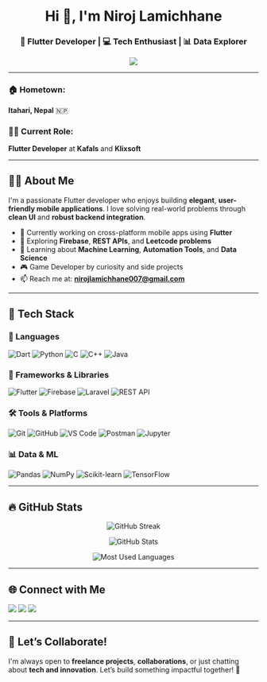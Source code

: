 <h1 align="center">Hi 👋, I'm Niroj Lamichhane</h1>
<h3 align="center">🚀 Flutter Developer | 💻 Tech Enthusiast | 📊 Data Explorer</h3>

<p align="center">
  <img src="https://readme-typing-svg.herokuapp.com/?lines=Passionate+Flutter+Developer;Love+Clean+UIs+%26+Efficient+Backends;Always+Learning+%26+Building;Let's+Build+Together!&center=true&width=500&height=50" />
</p>

---

### 🏠 Hometown:
**Itahari, Nepal** 🇳🇵

### 👨‍💻 Current Role:
**Flutter Developer** at **Kafals** and **Klixsoft**

---

## 👨‍💻 About Me

I'm a passionate Flutter developer who enjoys building **elegant**, **user-friendly mobile applications**. I love solving real-world problems through **clean UI** and **robust backend integration**.

- 🔭 Currently working on cross-platform mobile apps using **Flutter**  
- 🌱 Exploring **Firebase**, **REST APIs**, and **Leetcode problems**  
- 🤖 Learning about **Machine Learning**, **Automation Tools**, and **Data Science**
- 🎮 Game Developer by curiosity and side projects
- 📫 Reach me at: **nirojlamichhane007@gmail.com**

---

## 🧰 Tech Stack

### 💬 Languages  
![Dart](https://img.shields.io/badge/Dart-0175C2?style=flat&logo=dart&logoColor=white)
![Python](https://img.shields.io/badge/Python-3776AB?style=flat&logo=python&logoColor=white)
![C](https://img.shields.io/badge/C-00599C?style=flat&logo=c&logoColor=white)
![C++](https://img.shields.io/badge/C++-00599C?style=flat&logo=c%2B%2B&logoColor=white)
![Java](https://img.shields.io/badge/Java-ED8B00?style=flat&logo=java&logoColor=white)

### 📱 Frameworks & Libraries  
![Flutter](https://img.shields.io/badge/Flutter-02569B?style=flat&logo=flutter&logoColor=white)
![Firebase](https://img.shields.io/badge/Firebase-FFCA28?style=flat&logo=firebase&logoColor=black)
![Laravel](https://img.shields.io/badge/Laravel-FF2D20?style=flat&logo=laravel&logoColor=white)
![REST API](https://img.shields.io/badge/REST-API-green)

### 🛠 Tools & Platforms  
![Git](https://img.shields.io/badge/Git-F05032?style=flat&logo=git&logoColor=white)
![GitHub](https://img.shields.io/badge/GitHub-181717?style=flat&logo=github&logoColor=white)
![VS Code](https://img.shields.io/badge/VSCode-007ACC?style=flat&logo=visual-studio-code&logoColor=white)
![Postman](https://img.shields.io/badge/Postman-FF6C37?style=flat&logo=postman&logoColor=white)
![Jupyter](https://img.shields.io/badge/Jupyter-F37626?style=flat&logo=jupyter&logoColor=white)

### 📊 Data & ML  
![Pandas](https://img.shields.io/badge/Pandas-150458?style=flat&logo=pandas&logoColor=white)
![NumPy](https://img.shields.io/badge/Numpy-013243?style=flat&logo=numpy&logoColor=white)
![Scikit-learn](https://img.shields.io/badge/Scikit--learn-F7931E?style=flat&logo=scikit-learn&logoColor=white)
![TensorFlow](https://img.shields.io/badge/TensorFlow-FF6F00?style=flat&logo=tensorflow&logoColor=white)

---

## 🔥 GitHub Stats

<p align="center">
  <img src="https://github-readme-streak-stats.herokuapp.com/?user=nirojlamichhane&theme=radical" alt="GitHub Streak"/>
</p>

<p align="center">
  <img src="https://github-readme-stats.vercel.app/api?username=nirojlamichhane&show_icons=true&theme=radical" alt="GitHub Stats"/>
</p>

<p align="center">
  <img src="https://github-readme-stats.vercel.app/api/top-langs/?username=nirojlamichhane&layout=compact&theme=radical" alt="Most Used Languages"/>
</p>

---

## 🌐 Connect with Me

<p align="left">
  <a href="mailto:nirojlamichhane007@gmail.com"><img src="https://img.shields.io/badge/Gmail-D14836?style=for-the-badge&logo=gmail&logoColor=white"/></a>
  <a href="https://linkedin.com/in/nirojlamichhane"><img src="https://img.shields.io/badge/LinkedIn-blue?style=for-the-badge&logo=linkedin&logoColor=white"/></a>
  <a href="https://github.com/nirojlamichhane"><img src="https://img.shields.io/badge/GitHub-100000?style=for-the-badge&logo=github&logoColor=white"/></a>
</p>

---

## 🤝 Let’s Collaborate!

I'm always open to **freelance projects**, **collaborations**, or just chatting about **tech and innovation**. Let’s build something impactful together! 🚀
